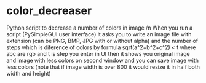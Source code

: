 # color_decreaser
Python script to decrease a number of colors in image /n
When you run a script (PySimpleGUI user interface) it asks you to write an image file with extension (can be PNG, BMP, JPG with or without alpha) and the number of steps which is diference of colors by formula sqrt(a^2+b^2+c^2) < t where abc are rgb and t is step you enter in UI then it shows you original image and image with less colors on second window and you can save image with less colors (note that if image width is over 800 it would resize it in half both width and height)
